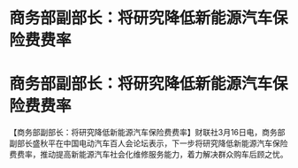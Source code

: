 # 商务部副部长：将研究降低新能源汽车保险费费率

# 商务部副部长：将研究降低新能源汽车保险费费率

【商务部副部长：将研究降低新能源汽车保险费费率】财联社3月16日电，商务部副部长盛秋平在中国电动汽车百人会论坛表示，下一步将研究降低新能源汽车保险费费率，推动提高新能源汽车社会化维修服务能力，着力解决群众购车后顾之忧。

